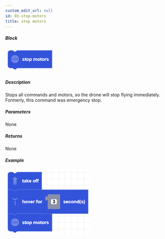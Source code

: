 ```yaml
---
custom_edit_url: null
id: 03-stop-motors
title: stop motors
---
```


##### Block

![stop motors image](jr_stop_motors.PNG)

##### Description

Stops all commands and motors, so the drone will stop flying immediately. Formerly, this command was emergency stop.

##### Parameters

 None

##### Returns

None

##### Example

![stop motors example](jr_stop_motors_example.PNG)

